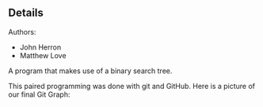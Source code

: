 ## Details
Authors:
- John Herron
- Matthew Love

A program that makes use of a binary search tree.

This paired programming was done with git and GitHub. Here is a picture of our final Git Graph: